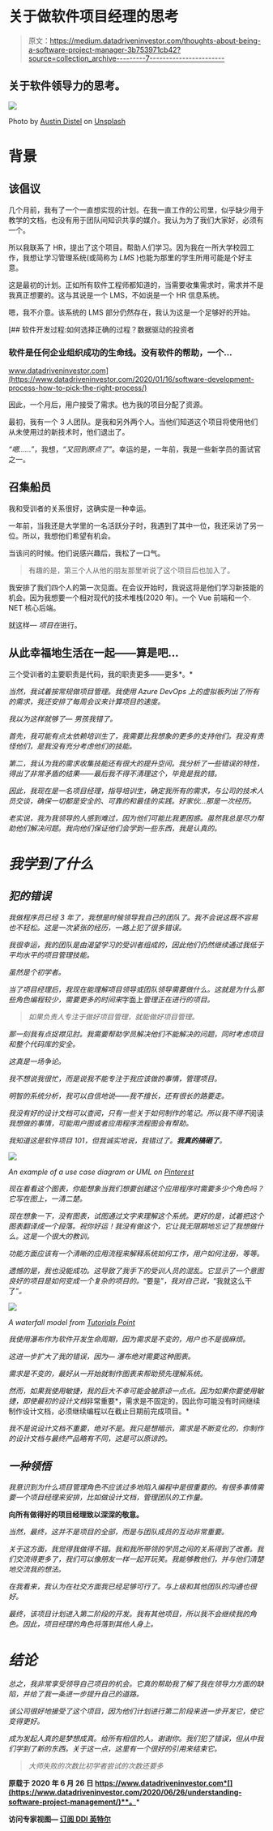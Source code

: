 # 关于做软件项目经理的思考

> 原文：<https://medium.datadriveninvestor.com/thoughts-about-being-a-software-project-manager-3b753971cb42?source=collection_archive---------7----------------------->

## 关于软件领导力的思考。

![](img/5d1f4a07caeb2767c5e85bb4471e365a.png)

Photo by [Austin Distel](https://unsplash.com/@austindistel?utm_source=medium&utm_medium=referral) on [Unsplash](https://unsplash.com?utm_source=medium&utm_medium=referral)

# 背景

## 该倡议

几个月前，我有了一个一直想实现的计划。在我一直工作的公司里，似乎缺少用于教学的文档，也没有用于团队间知识共享的媒介。我认为为了我们大家好，必须有一个。

所以我联系了 HR，提出了这个项目。帮助人们学习。因为我在一所大学校园工作，我想让学习管理系统(或简称为 *LMS* )也能为那里的学生所用可能是个好主意。

这是最初的计划。正如所有软件工程师都知道的，当需要收集需求时，需求并不是我真正想要的。这与其说是一个 LMS，不如说是一个 HR 信息系统。

嗯，我不介意。该系统的 LMS 部分仍然存在，我认为这是一个足够好的开始。

[](https://www.datadriveninvestor.com/2020/01/16/software-development-process-how-to-pick-the-right-process/) [## 软件开发过程:如何选择正确的过程？数据驱动的投资者

### 软件是任何企业组织成功的生命线。没有软件的帮助，一个…

www.datadriveninvestor.com](https://www.datadriveninvestor.com/2020/01/16/software-development-process-how-to-pick-the-right-process/) 

因此，一个月后，用户接受了需求。也为我的项目分配了资源。

最初，我有一个 3 人团队。是我和另外两个人。当他们知道这个项目将使用他们从未使用过的新技术时，他们退出了。

*“嗯……”*，我想，*“又回到原点了”*。幸运的是，一年前，我是一些新学员的面试官之一。

## 召集船员

我和受训者的关系很好，这确实是一种幸运。

一年前，当我还是大学里的一名活跃分子时，我遇到了其中一位，我还采访了另一位。所以，我想他们希望有机会。

当该问的时候。他们说感兴趣后，我松了一口气。

> 有趣的是，第三个人从他的朋友那里听说了这个项目后也加入了。

我安排了我们四个人的第一次见面。在会议开始时，我说这将是他们学习新技能的机会。因为我想要一个相对现代的技术堆栈(2020 年)。一个 Vue 前端和一个. NET 核心后端。

就这样— *项目在*进行。

## 从此幸福地生活在一起——算是吧…

三个受训者的主要职责是代码，我的职责更多——更多*。*

*当然，我试着按常规做项目管理。我使用 Azure DevOps 上的虚拟板列出了所有的需求，我还安排了每周会议来计算项目的速度。*

*我以为这样就够了— *男孩我错了*。*

*首先，我可能有点太依赖培训生了，我需要比我想象的更多的支持他们。我没有责怪他们，是我没有充分考虑他们的技能。*

*第二，我认为我的需求收集技能还有很大的提升空间。我分析了一些错误的特性，得出了非常矛盾的结果——*最后我不得不清理这个，毕竟是我的错*。*

*因此，我现在是一名项目经理，指导培训生，确定我所有的需求，与公司的技术人员交谈，确保一切都是安全的、可靠的和最佳的实践。好家伙…那是一次经历。*

*老实说，我为我领导的人感到难过，因为他们可能比我更困惑。虽然我总是尽力帮助他们解决问题。我向他们保证他们会学到一些东西，我是认真的。*

# *我学到了什么*

## *犯的错误*

*我做程序员已经 3 年了，我想是时候领导我自己的团队了。我不会说这既不容易也不轻松。这是一次紧张的经历，一路上犯了很多错误。*

*我很幸运，我的团队是由渴望学习的受训者组成的，因此他们仍然继续通过我低于平均水平的项目管理技能。*

*虽然是个初学者。*

*当了项目经理后，我现在能理解项目领导或团队领导需要做什么。这就是为什么那些角色编程较少，需要更多的时间来*字面上*管理正在进行的项目。*

> *如果负责人专注于做好项目管理，就能做好项目管理。*

*那一刻我有点捉襟见肘。我需要帮助学员解决他们不能解决的问题，同时考虑项目和整个代码库的安全。*

*这真是一场争论。*

*我不想说我很忙，而是说我不能专注于我应该做的事情，管理项目。*

*明智的系统分析，我可以自信地说——我不擅长，还有很长的路要走。*

*我没有好的设计文档可以查阅，只有一些关于如何制作的笔记。所以我不得不*阅读*我想做的事情，可能用户图或者应用程序流程图会有帮助。*

*我知道这是软件项目 101，但我诚实地说，我错过了。**我真的搞砸了**。*

*![](img/01bdc2fb26b6a44bed4dae031c334cd1.png)*

*An example of a use case diagram or UML on [Pinterest](https://id.pinterest.com/pin/554646510350923293/)*

*现在看看这个图表，你能想象当我们想要创建这个应用程序时需要多少个角色吗？它写在图上，一清二楚。*

*现在想象一下，没有图表，试图通过文字来理解这个系统。更好的是，试着把这个图表翻译成一个段落。祝你好运！我没有做这个，它让我无限期地忘记了我想做什么。这是一个很大的教训。*

*功能方面应该有一个清晰的应用流程来解释系统如何工作，用户如何注册，等等。*

*遗憾的是，我也没能成功。这导致了我手下的受训人员的混乱。它显示了一个意图良好的项目是如何变成一个复杂的项目的。*“要是”*，我对自己说，*“我就这么干了”*。*

*![](img/a712da980b82860a7f50ac0cd824c3ef.png)*

*A waterfall model from [Tutorials Point](https://www.tutorialspoint.com/sdlc/sdlc_waterfall_model.htm)*

*我使用瀑布作为软件开发生命周期，因为需求是不变的，用户也不是很麻烦。*

*这进一步扩大了我的错误，因为— *瀑布绝对需要这种图表。**

*需求是不变的，最好从一开始就制作图表来帮助预先理解系统。*

*然而，如果我使用敏捷，我的巨大不幸可能会被原谅一点点。因为如果你要使用敏捷，即使最初的设计文档*非常重要*，需求是不固定的，因此你可能没有时间继续制作设计文档，必须继续编程以在截止日期前完成项目。*

*我不是说设计文档不重要，绝对不是。我只是想暗示，需求是不断变化的，你制作的设计文档与最终产品略有不同，这是可以原谅的。*

## *一种领悟*

*我意识到为什么项目管理角色不应该过多地陷入编程中是很重要的。有很多事情需要一个项目经理来安排，比如做设计文档，管理团队的工作量。*

****向所有做得好的项目经理致以深深的敬意。****

*当然，最终，这并不是项目的全部，而是与团队成员的互动非常重要。*

*关于这方面，我觉得我做得不错。我和我所带领的学员之间的关系得到了改善。我们交流得更多了，我们可以像朋友一样一起开玩笑。我能够教他们，并与他们清楚地交流我的想法。*

*在我看来，我认为在社交方面我已经足够可行了。与上级和其他团队的沟通也很好。*

*最终，该项目计划进入第二阶段的开发。我有其他项目，所以我不会继续我的角色。因此，项目经理的角色将落到其他人身上。*

# *结论*

*总之，我非常享受领导自己项目的机会。它真的帮助我了解了我在领导力方面的缺陷，并给了我一条进一步提升自己的道路。*

*该公司很好地接受了这个项目，因为他们计划进行第二阶段来进一步开发它，使它变得更好。*

*成为发起人真的是梦想成真。给所有相信的人。谢谢你。我们犯了错误，但从中我们学到了新的东西。关于这一点，这里有一个很好的引用来结束它。*

> *大师失败的次数比初学者尝试的次数还要多*

**原载于 2020 年 6 月 26 日 https://www.datadriveninvestor.com*[](https://www.datadriveninvestor.com/2020/06/26/understanding-software-project-management/)**。***

****访问专家视图—** [**订阅 DDI 英特尔**](https://datadriveninvestor.com/ddi-intel)**
